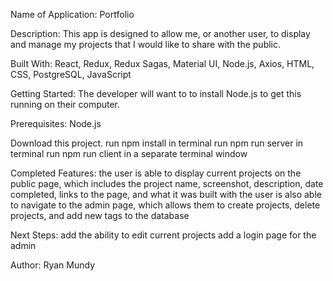 Name of Application:
Portfolio

Description:
This app is designed to allow me, or another user, to display and manage my projects that I would like to share with the public.

Built With:
React, Redux, Redux Sagas, Material UI, Node.js, Axios, HTML, CSS, PostgreSQL, JavaScript

Getting Started:
The developer will want to to install Node.js to get this running on their computer.

Prerequisites:
Node.js

Download this project.
run npm install in terminal
run npm run server in terminal
run npm run client in a separate terminal window

Completed Features:
the user is able to display current projects on the public page, which includes the project name, screenshot, description, date completed, links to the page, and what it was built with
the user is also able to navigate to the admin page, which allows them to create projects, delete projects, and add new tags to the database

Next Steps:
add the ability to edit current projects
add a login page for the admin

Author:
Ryan Mundy